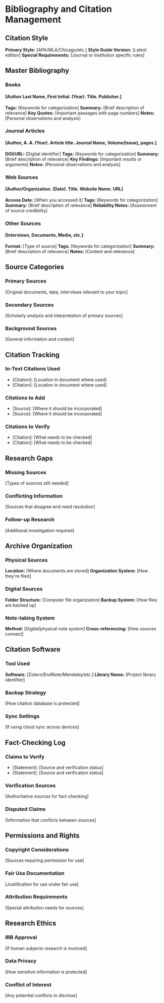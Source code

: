 # Bibliography and Citation Management

## Citation Style
**Primary Style:** [APA/MLA/Chicago/etc.]
**Style Guide Version:** [Latest edition]
**Special Requirements:** [Journal or institution specific rules]

## Master Bibliography

### Books

#### [Author Last Name, First Initial. (Year). Title. Publisher.]
**Tags:** [Keywords for categorization]
**Summary:** [Brief description of relevance]
**Key Quotes:** [Important passages with page numbers]
**Notes:** [Personal observations and analysis]

### Journal Articles

#### [Author, A. A. (Year). Article title. Journal Name, Volume(Issue), pages.]
**DOI/URL:** [Digital identifier]
**Tags:** [Keywords for categorization]
**Summary:** [Brief description of relevance]
**Key Findings:** [Important results or arguments]
**Notes:** [Personal observations and analysis]

### Web Sources

#### [Author/Organization. (Date). Title. Website Name. URL]
**Access Date:** [When you accessed it]
**Tags:** [Keywords for categorization]
**Summary:** [Brief description of relevance]
**Reliability Notes:** [Assessment of source credibility]

### Other Sources

#### [Interviews, Documents, Media, etc.]
**Format:** [Type of source]
**Tags:** [Keywords for categorization]
**Summary:** [Brief description of relevance]
**Notes:** [Context and relevance]

## Source Categories

### Primary Sources
[Original documents, data, interviews relevant to your topic]

### Secondary Sources
[Scholarly analysis and interpretation of primary sources]

### Background Sources
[General information and context]

## Citation Tracking

### In-Text Citations Used
- [Citation]: [Location in document where used]
- [Citation]: [Location in document where used]

### Citations to Add
- [Source]: [Where it should be incorporated]
- [Source]: [Where it should be incorporated]

### Citations to Verify
- [Citation]: [What needs to be checked]
- [Citation]: [What needs to be checked]

## Research Gaps

### Missing Sources
[Types of sources still needed]

### Conflicting Information
[Sources that disagree and need resolution]

### Follow-up Research
[Additional investigation required]

## Archive Organization

### Physical Sources
**Location:** [Where documents are stored]
**Organization System:** [How they're filed]

### Digital Sources
**Folder Structure:** [Computer file organization]
**Backup System:** [How files are backed up]

### Note-taking System
**Method:** [Digital/physical note system]
**Cross-referencing:** [How sources connect]

## Citation Software

### Tool Used
**Software:** [Zotero/EndNote/Mendeley/etc.]
**Library Name:** [Project library identifier]

### Backup Strategy
[How citation database is protected]

### Sync Settings
[If using cloud sync across devices]

## Fact-Checking Log

### Claims to Verify
- [Statement]: [Source and verification status]
- [Statement]: [Source and verification status]

### Verification Sources
[Authoritative sources for fact-checking]

### Disputed Claims
[Information that conflicts between sources]

## Permissions and Rights

### Copyright Considerations
[Sources requiring permission for use]

### Fair Use Documentation
[Justification for use under fair use]

### Attribution Requirements
[Special attribution needs for sources]

## Research Ethics

### IRB Approval
[If human subjects research is involved]

### Data Privacy
[How sensitive information is protected]

### Conflict of Interest
[Any potential conflicts to disclose]
